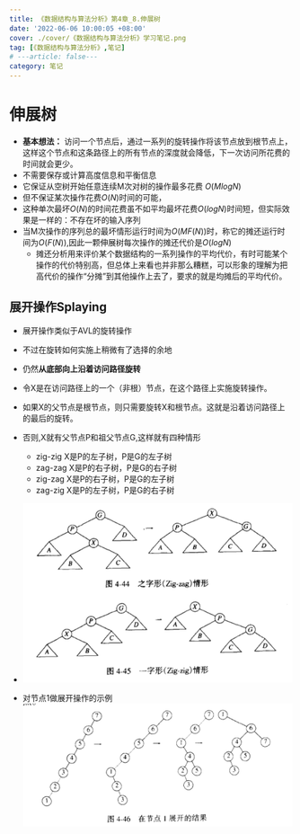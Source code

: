 ```yaml
---
title: 《数据结构与算法分析》第4章_8.伸展树
date: '2022-06-06 10:00:05 +08:00'
cover: ./cover/《数据结构与算法分析》学习笔记.png
tag: [《数据结构与算法分析》,笔记]
# ---article: false---
category: 笔记
---
```



# 伸展树

- **基本想法：** 访问一个节点后，通过一系列的旋转操作将该节点放到根节点上，这样这个节点和这条路径上的所有节点的深度就会降低，下一次访问所花费的时间就会更少。
- 不需要保存或计算高度信息和平衡信息
- 它保证从空树开始任意连续M次对树的操作最多花费 $O(MlogN)$
- 但不保证某次操作花费$O(N)$时间的可能，
- 这种单次最坏$O(N)$的时间花费虽不如平均最坏花费$O(logN)$时间短，但实际效果是一样的：不存在坏的输入序列
- 当M次操作的序列总的最坏情形运行时间为$O(MF(N))$时，称它的摊还运行时间为$O(F(N))$,因此一颗伸展树每次操作的摊还代价是$O(logN)$
  - 摊还分析用来评价某个数据结构的一系列操作的平均代价，有时可能某个操作的代价特别高，但总体上来看也并非那么糟糕，可以形象的理解为把高代价的操作“分摊”到其他操作上去了，要求的就是均摊后的平均代价。

## 展开操作Splaying

- 展开操作类似于AVL的旋转操作
- 不过在旋转如何实施上稍微有了选择的余地
- 仍然**从底部向上沿着访问路径旋转**
- 令X是在访问路径上的一个（非根）节点，在这个路径上实施旋转操作。
- 如果X的父节点是根节点，则只需要旋转X和根节点。这就是沿着访问路径上的最后的旋转。
- 否则,X就有父节点P和祖父节点G,这样就有四种情形
  - zig-zig X是P的左子树，P是G的左子树
  - zag-zag X是P的右子树，P是G的右子树
  - zig-zag X是P的右子树，P是G的左子树
  - zag-zig X是P的左子树，P是G的右子树
- ![](./images/《数据结构与算法分析》学习笔记/2022-06-06-15-15-30.png)

- 对节点1做展开操作的示例
![](./images/《数据结构与算法分析》学习笔记/2022-06-06-15-16-22.png)
